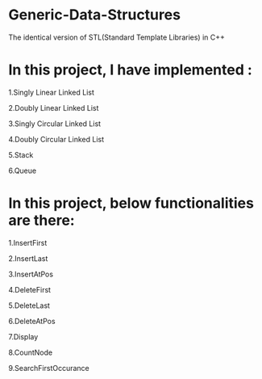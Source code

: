 # Generic-Data-Structures
The identical version of STL(Standard Template Libraries) in C++ 
# In this project, I have implemented :
1.Singly Linear Linked List

2.Doubly Linear Linked List

3.Singly Circular Linked List

4.Doubly Circular Linked List

5.Stack

6.Queue


# In this project, below functionalities are there:
1.InsertFirst

2.InsertLast

3.InsertAtPos

4.DeleteFirst

5.DeleteLast

6.DeleteAtPos

7.Display

8.CountNode

9.SearchFirstOccurance

